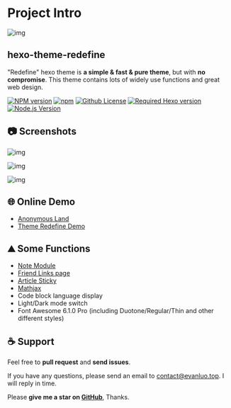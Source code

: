 # Project Intro



![img](https://user-images.githubusercontent.com/68590232/197350938-3d27f054-04e6-4e7a-8bce-94666b56e822.png)

## hexo-theme-redefine

"Redefine" hexo theme is **a simple & fast & pure theme**, but with **no compromise**. This theme contains lots of widely use functions and great web design.

[![NPM version](https://img.shields.io/npm/v/hexo-theme-redefine?color=red&logo=npm&style=flat-square)](https://www.npmjs.com/package/hexo-theme-redefine) [![npm](https://img.shields.io/npm/dw/hexo-theme-redefine?logo=npm&style=flat-square)](https://www.npmjs.com/package/hexo-theme-redefine) [![Github License](https://img.shields.io/github/license/XPoet/hexo-theme-keep.svg?style=flat-square)](https://github.com/EvanNotFound/hexo-theme-redefine/blob/main/LICENSE) [![Required Hexo version](https://img.shields.io/badge/hexo-%3E=5.0.0-blue?style=flat-square&logo=hexo)](https://hexo.io/) [![Node.js Version](https://img.shields.io/badge/node-%3E=12.0-success.svg?style=flat-square&logo=Node.js&longCache=true)](https://hexo.io/)

## 📷 Screenshots

![img](https://evan.beee.top/img/Screen%20Shot%202022-11-11%20at%208.55.39%20PM.png)

![img](https://evan.beee.top/img/Screen%20Shot%202022-11-11%20at%208.56.03%20PM.png)

![img](https://evan.beee.top/img/Screen%20Shot%202022-11-11%20at%208.56.25%20PM.png)

## 🌐 Online Demo

- [Anonymous Land](https://www.evanluo.top/)
- [Theme Redefine Demo](https://redefine.evanluo.top/)

## ⛰ Some Functions

- [Note Module](https://redefine-docs.evanluo.top/advanced/bi-ji-mo-kuai)
- [Friend Links page](https://redefine-docs.evanluo.top/advanced/you-lian-yang-shi)
- [Article Sticky](https://redefine-docs.evanluo.top/advanced/wen-zhang-ding-zhi)
- [Mathjax](https://redefine-docs.evanluo.top/advanced/shu-xue-gong-shi)
- Code block language display
- Light/Dark mode switch
- Font Awesome 6.1.0 Pro (including Duotone/Regular/Thin and other different styles)

## ☕ Support

Feel free to **pull request** and **send issues**.

If you have any questions, please send an email to [contact@evanluo.top](mailto:contact@evanluo.top). I will reply in time.

Please **give me a star on [GitHub](https://github.com/EvanNotFound/hexo-theme-redefine)**, Thanks.
